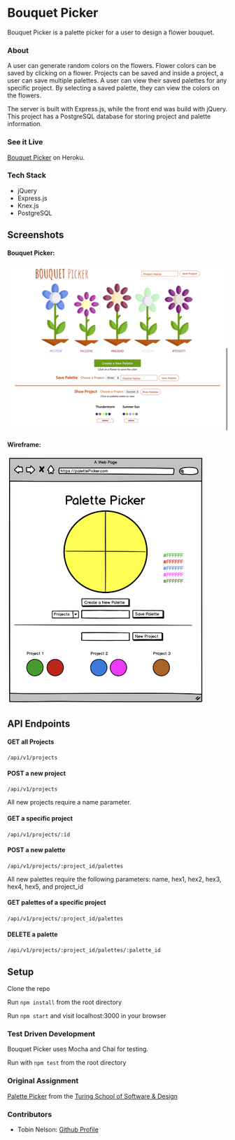# Bouquet Picker

Bouquet Picker is a palette picker for a user to design a flower bouquet.

### About

A user can generate random colors on the flowers. Flower colors can be saved by clicking on a flower. Projects can be saved and inside a project, a user can save multiple palettes. A user can view their saved palettes for any specific project. By selecting a saved palette, they can view the colors on the flowers.

The server is built with Express.js, while the front end was build with jQuery. This project has a PostgreSQL database for storing project and palette information.

### See it Live

[Bouquet Picker](https://perfect-palette.herokuapp.com/) on Heroku.

### Tech Stack

* jQuery
* Express.js
* Knex.js
* PostgreSQL

## Screenshots

#### Bouquet Picker:

<img src='images/bouquet-picker.png' alt='Wireframe' width='800' >

#### Wireframe:

<img src='images/palette-picker-wireframe.png' alt='Wireframe' width='450' >

## API Endpoints

#### GET all Projects

```/api/v1/projects```

#### POST a new project

```/api/v1/projects```

All new projects require a name parameter.

#### GET a specific project

```/api/v1/projects/:id```

#### POST a new palette

```/api/v1/projects/:project_id/palettes```

All new palettes require the following parameters: name, hex1, hex2, hex3, hex4, hex5, and project_id

#### GET palettes of a specific project

```/api/v1/projects/:project_id/palettes```

#### DELETE a palette

```/api/v1/projects/:project_id/palettes/:palette_id```

## Setup

Clone the repo

Run ```npm install``` from the root directory

Run ```npm start``` and visit localhost:3000 in your browser

### Test Driven Development

Bouquet Picker uses Mocha and Chai for testing.

Run with ```npm test``` from the root directory

### Original Assignment

[Palette Picker](http://frontend.turing.io/projects/palette-picker.html) from the [Turing School of Software & Design](https://turing.io/)

### Contributors

* Tobin Nelson: [Github Profile](https://github.com/Tobin-jn)
